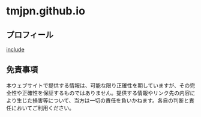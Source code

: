 # tmjpn.github.io

## プロフィール

[include](profile.md)

## 免責事項

本ウェブサイトで提供する情報は、可能な限り正確性を期していますが、その完全性や正確性を保証するものではありません。提供する情報やリンク先の内容により生じた損害等について、当方は一切の責任を負いかねます。各自の判断と責任においてご利用ください。

<style>#md-content h3 { margin-top: 2em; } div.md-text { margin-left: 0.5em !important; }</style>
